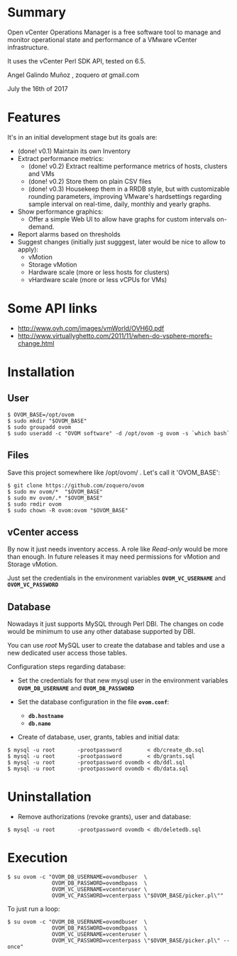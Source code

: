# Summary

Open vCenter Operations Manager is a free software tool to manage and monitor operational state and performance of a VMware vCenter infrastructure.

It uses the vCenter Perl SDK API, tested on 6.5.

Angel Galindo Muñoz , zoquero _at_ gmail.com

July the 16th of 2017

# Features

It's in an initial development stage but its goals are:

* (done! v0.1) Maintain its own Inventory
* Extract performance metrics:
    * (done! v0.2) Extract realtime performance metrics of hosts, clusters and VMs
    * (done! v0.2) Store them on plain CSV files
    * (done! v0.3) Housekeep them in a RRDB style, but with customizable rounding parameters, improving VMware's hardsettings regarding sample interval on real-time, daily, monthly and yearly graphs.
* Show performance graphics:
    * Offer a simple Web UI to allow have graphs for custom intervals on-demand.
* Report alarms based on thresholds
* Suggest changes (initially just sugggest, later would be nice to allow to apply):
    * vMotion
    * Storage vMotion
    * Hardware scale (more or less hosts for clusters)
    * vHardware scale (more or less vCPUs for VMs)

# Some API links
* http://www.ovh.com/images/vmWorld/OVH60.pdf
* http://www.virtuallyghetto.com/2011/11/when-do-vsphere-morefs-change.html

# Installation

## User

```
$ OVOM_BASE=/opt/ovom
$ sudo mkdir "$OVOM_BASE"
$ sudo groupadd ovom
$ sudo useradd -c "OVOM software" -d /opt/ovom -g ovom -s `which bash`
```

## Files
Save this project somewhere like /opt/ovom/ . Let's call it 'OVOM_BASE':

```
$ git clone https://github.com/zoquero/ovom
$ sudo mv ovom/*  "$OVOM_BASE"
$ sudo mv ovom/.* "$OVOM_BASE"
$ sudo rmdir ovom
$ sudo chown -R ovom:ovom "$OVOM_BASE"
```


## vCenter access
By now it just needs inventory access. A role like *Read-only* would be more than enough. In future releases it may need permissions for vMotion and Storage vMotion.

Just set the credentials in the environment variables **`OVOM_VC_USERNAME`** and **`OVOM_VC_PASSWORD`**

## Database

Nowadays it just supports MySQL through Perl DBI. The changes on code would be minimum to use any other database supported by DBI.

You can use *root* MySQL user to create the database and tables and use a new dedicated user access those tables.

Configuration steps regarding database:

* Set the credentials for that new mysql user in the environment variables **`OVOM_DB_USERNAME`** and **`OVOM_DB_PASSWORD`**

* Set the database configuration in the file **`ovom.conf`**:
    * **`db.hostname`**
    * **`db.name`**

* Create of database, user, grants, tables and initial data:
```
$ mysql -u root       -prootpassword        < db/create_db.sql
$ mysql -u root       -prootpassword        < db/grants.sql
$ mysql -u root       -prootpassword ovomdb < db/ddl.sql
$ mysql -u root       -prootpassword ovomdb < db/data.sql
```

# Uninstallation

* Remove authorizations (revoke grants), user and database:
```
$ mysql -u root       -prootpassword ovomdb < db/deletedb.sql 
```

# Execution

```
$ su ovom -c "OVOM_DB_USERNAME=ovomdbuser  \
              OVOM_DB_PASSWORD=ovomdbpass  \
              OVOM_VC_USERNAME=vcenteruser \
              OVOM_VC_PASSWORD=vcenterpass \"$OVOM_BASE/picker.pl\""
```

To just run a loop:
```
$ su ovom -c "OVOM_DB_USERNAME=ovomdbuser  \
              OVOM_DB_PASSWORD=ovomdbpass  \
              OVOM_VC_USERNAME=vcenteruser \
              OVOM_VC_PASSWORD=vcenterpass \"$OVOM_BASE/picker.pl\" --once"
```
